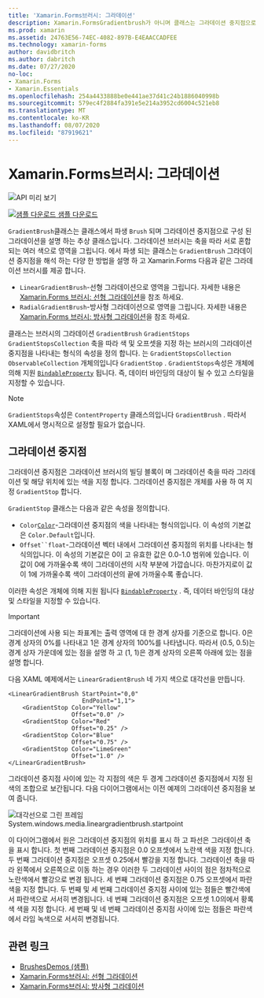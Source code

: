 ```yaml
---
title: 'Xamarin.Forms브러시: 그라데이션'
description: Xamarin.FormsGradientbrush가 아니며 클래스는 그라데이션 중지점으로 구성 된 그라데이션을 설명 하는 추상 클래스입니다.
ms.prod: xamarin
ms.assetid: 24763E56-74EC-4082-897B-E4EAACCADFEE
ms.technology: xamarin-forms
author: davidbritch
ms.author: dabritch
ms.date: 07/27/2020
no-loc:
- Xamarin.Forms
- Xamarin.Essentials
ms.openlocfilehash: 254a4433888be0e441ae37d41c24b1886040998b
ms.sourcegitcommit: 579ec4f2884fa391e5e214a3952cd6004c521eb8
ms.translationtype: MT
ms.contentlocale: ko-KR
ms.lasthandoff: 08/07/2020
ms.locfileid: "87919621"
---
```

# <a name="no-locxamarinforms-brushes-gradients"></a>Xamarin.Forms브러시: 그라데이션

![API 미리 보기](~/media/shared/preview.png "이 API는 현재 시험판임")

[![샘플 다운로드](~/media/shared/download.png) 샘플 다운로드](https://github.com/xamarin/xamarin-forms-samples/tree/master/UserInterface/BrushDemos)

`GradientBrush`클래스는 클래스에서 파생 `Brush` 되며 그라데이션 중지점으로 구성 된 그라데이션을 설명 하는 추상 클래스입니다. 그라데이션 브러시는 축을 따라 서로 혼합되는 여러 색으로 영역을 그립니다. 에서 파생 되는 클래스는 `GradientBrush` 그라데이션 중지점을 해석 하는 다양 한 방법을 설명 하 고 Xamarin.Forms 다음과 같은 그라데이션 브러시를 제공 합니다.

- `LinearGradientBrush`-선형 그라데이션으로 영역을 그립니다. 자세한 내용은 [ Xamarin.Forms 브러시: 선형 그라데이션](lineargradient.md)을 참조 하세요.
- `RadialGradientBrush`-방사형 그라데이션으로 영역을 그립니다. 자세한 내용은 [ Xamarin.Forms 브러시: 방사형 그라데이션](radialgradient.md)을 참조 하세요.

클래스는 브러시의 그라데이션 `GradientBrush` `GradientStops` `GradientStopsCollection` 축을 따라 색 및 오프셋을 지정 하는 브러시의 그라데이션 중지점을 나타내는 형식의 속성을 정의 합니다. 는 `GradientStopsCollection` `ObservableCollection` 개체의입니다 `GradientStop` . `GradientStops`속성은 개체에 의해 지원 [`BindableProperty`](xref:Xamarin.Forms.BindableProperty) 됩니다. 즉, 데이터 바인딩의 대상이 될 수 있고 스타일을 지정할 수 있습니다.

> [!NOTE]
> `GradientStops`속성은 `ContentProperty` 클래스의입니다 `GradientBrush` . 따라서 XAML에서 명시적으로 설정할 필요가 없습니다.

## <a name="gradient-stops"></a>그라데이션 중지점

그라데이션 중지점은 그라데이션 브러시의 빌딩 블록이 며 그라데이션 축을 따라 그라데이션 및 해당 위치에 있는 색을 지정 합니다. 그라데이션 중지점은 개체를 사용 하 여 지정 `GradientStop` 합니다.

`GradientStop` 클래스는 다음과 같은 속성을 정의합니다.

- `Color`[`Color`](xref:Xamarin.Forms.Color)-그라데이션 중지점의 색을 나타내는 형식의입니다. 이 속성의 기본값은 `Color.Default`입니다.
- `Offset``float`-그라데이션 벡터 내에서 그라데이션 중지점의 위치를 나타내는 형식의입니다. 이 속성의 기본값은 0이 고 유효한 값은 0.0-1.0 범위에 있습니다. 이 값이 0에 가까울수록 색이 그라데이션의 시작 부분에 가깝습니다. 마찬가지로이 값이 1에 가까울수록 색이 그라데이션의 끝에 가까울수록 좋습니다.

이러한 속성은 개체에 의해 지원 됩니다 [`BindableProperty`](xref:Xamarin.Forms.BindableProperty) . 즉, 데이터 바인딩의 대상 및 스타일을 지정할 수 있습니다.

> [!IMPORTANT]
> 그라데이션에 사용 되는 좌표계는 출력 영역에 대 한 경계 상자를 기준으로 합니다. 0은 경계 상자의 0%를 나타내고 1은 경계 상자의 100%를 나타냅니다. 따라서 (0.5, 0.5)는 경계 상자 가운데에 있는 점을 설명 하 고 (1, 1)은 경계 상자의 오른쪽 아래에 있는 점을 설명 합니다.

다음 XAML 예제에서는 `LinearGradientBrush` 네 가지 색으로 대각선을 만듭니다.

```xaml
<LinearGradientBrush StartPoint="0,0"
                     EndPoint="1,1">
    <GradientStop Color="Yellow"
                  Offset="0.0" />
    <GradientStop Color="Red"
                  Offset="0.25" />
    <GradientStop Color="Blue"
                  Offset="0.75" />             
    <GradientStop Color="LimeGreen"
                  Offset="1.0" />
</LinearGradientBrush>                                                       
```

그라데이션 중지점 사이에 있는 각 지점의 색은 두 경계 그라데이션 중지점에서 지정 된 색의 조합으로 보간됩니다. 다음 다이어그램에서는 이전 예제의 그라데이션 중지점을 보여 줍니다.

![대각선으로 그린 프레임 System.windows.media.lineargradientbrush.startpoint](gradient-images/gradient-stops.png)

이 다이어그램에서 원은 그라데이션 중지점의 위치를 표시 하 고 파선은 그라데이션 축을 표시 합니다. 첫 번째 그라데이션 중지점은 0.0 오프셋에서 노란색 색을 지정 합니다. 두 번째 그라데이션 중지점은 오프셋 0.25에서 빨강을 지정 합니다. 그라데이션 축을 따라 왼쪽에서 오른쪽으로 이동 하는 경우 이러한 두 그라데이션 사이의 점은 점차적으로 노란색에서 빨강으로 변경 됩니다. 세 번째 그라데이션 중지점은 0.75 오프셋에서 파란색을 지정 합니다. 두 번째 및 세 번째 그라데이션 중지점 사이에 있는 점들은 빨간색에서 파란색으로 서서히 변경됩니다. 네 번째 그라데이션 중지점은 오프셋 1.0의에서 황록색 색을 지정 합니다. 세 번째 및 네 번째 그라데이션 중지점 사이에 있는 점들은 파란색에서 라임 녹색으로 서서히 변경됩니다.

## <a name="related-links"></a>관련 링크

- [BrushesDemos (샘플)](https://github.com/xamarin/xamarin-forms-samples/tree/master/UserInterface/BrushDemos)
- [Xamarin.Forms브러시: 선형 그라데이션](lineargradient.md)
- [Xamarin.Forms브러시: 방사형 그라데이션](radialgradient.md)

